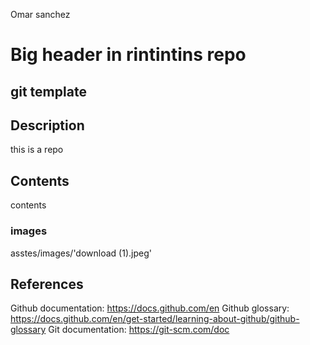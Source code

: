 
Omar sanchez 
# Big header in rintintins repo
## git template
## Description
this is a repo

## Contents 
contents
### images
asstes/images/'download (1).jpeg' 

## References


Github documentation: https://docs.github.com/en
Github glossary: https://docs.github.com/en/get-started/learning-about-github/github-glossary
Git documentation: https://git-scm.com/doc


